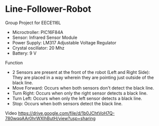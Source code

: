 # Line-Follower-Robot

Group Project for EECE116L
- Microctroller: PIC16F84A
- Sensor: Infrared Sensor Module
- Power Supply: LM317 Adjustable Voltage Regulator
- Crystal oscillator: 20 Mhz
- Battery: 9 V

Function
- 2 Sensors are present at the front of the robot (Left and Right Side): They are placed in a way wherein they are pointing just outside of the black line.
- Move Forward: Occurs when both sensors don't detect the black line.
- Turn Right: Occurs when only the right sensor detects a black line.
- Turn Left: Occurs when only the left sensor detects a black line.
- Stop: Occurs when both sensors detect the black line.

Video
https://drive.google.com/file/d/1b0JChtVoH7Q-780wqqAAr0hrWXlhButH/view?usp=sharing
